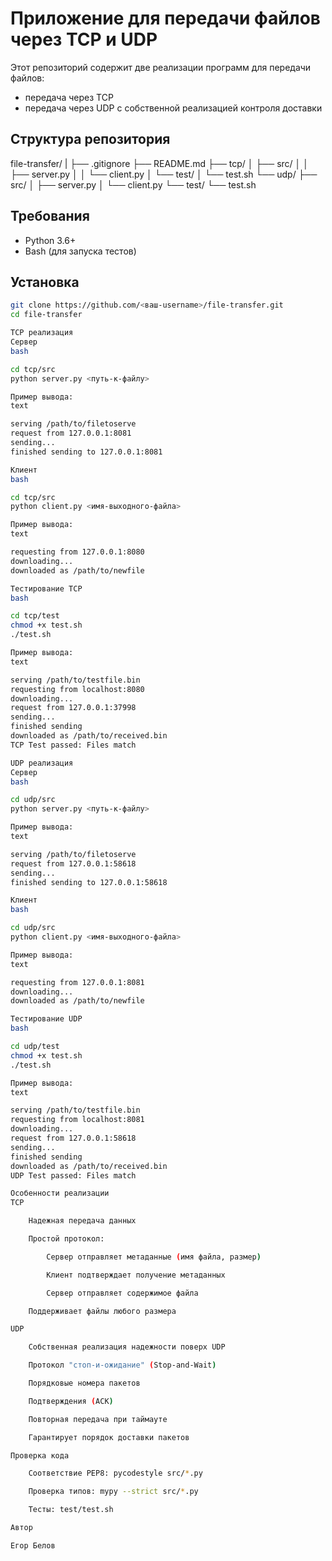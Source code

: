 # Приложение для передачи файлов через TCP и UDP

Этот репозиторий содержит две реализации программ для передачи файлов:
- передача через TCP
- передача через UDP с собственной реализацией контроля доставки

## Структура репозитория

file-transfer/
|
├── .gitignore
├── README.md
├── tcp/
│   ├── src/
│   │   ├── server.py
│   │   └── client.py
│   └── test/
│       └── test.sh
└── udp/
    ├── src/
    │   ├── server.py
    │   └── client.py
    └── test/
        └── test.sh


## Требования
- Python 3.6+
- Bash (для запуска тестов)

## Установка
```bash
git clone https://github.com/<ваш-username>/file-transfer.git
cd file-transfer

TCP реализация
Сервер
bash

cd tcp/src
python server.py <путь-к-файлу>

Пример вывода:
text

serving /path/to/filetoserve
request from 127.0.0.1:8081
sending...
finished sending to 127.0.0.1:8081

Клиент
bash

cd tcp/src
python client.py <имя-выходного-файла>

Пример вывода:
text

requesting from 127.0.0.1:8080
downloading...
downloaded as /path/to/newfile

Тестирование TCP
bash

cd tcp/test
chmod +x test.sh
./test.sh

Пример вывода:
text

serving /path/to/testfile.bin
requesting from localhost:8080
downloading...
request from 127.0.0.1:37998
sending...
finished sending
downloaded as /path/to/received.bin
TCP Test passed: Files match

UDP реализация
Сервер
bash

cd udp/src
python server.py <путь-к-файлу>

Пример вывода:
text

serving /path/to/filetoserve
request from 127.0.0.1:58618
sending...
finished sending to 127.0.0.1:58618

Клиент
bash

cd udp/src
python client.py <имя-выходного-файла>

Пример вывода:
text

requesting from 127.0.0.1:8081
downloading...
downloaded as /path/to/newfile

Тестирование UDP
bash

cd udp/test
chmod +x test.sh
./test.sh

Пример вывода:
text

serving /path/to/testfile.bin
requesting from localhost:8081
downloading...
request from 127.0.0.1:58618
sending...
finished sending
downloaded as /path/to/received.bin
UDP Test passed: Files match

Особенности реализации
TCP

    Надежная передача данных

    Простой протокол:

        Сервер отправляет метаданные (имя файла, размер)

        Клиент подтверждает получение метаданных

        Сервер отправляет содержимое файла

    Поддерживает файлы любого размера

UDP

    Собственная реализация надежности поверх UDP

    Протокол "стоп-и-ожидание" (Stop-and-Wait)

    Порядковые номера пакетов

    Подтверждения (ACK)

    Повторная передача при таймауте

    Гарантирует порядок доставки пакетов

Проверка кода

    Соответствие PEP8: pycodestyle src/*.py

    Проверка типов: mypy --strict src/*.py

    Тесты: test/test.sh

Автор

Егор Белов


